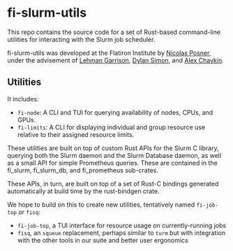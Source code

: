 # fi-slurm-utils

This repo contains the source code for a set of Rust-based command-line utilities for interacting with the Slurm job scheduler. 

fi-slurm-utils was developed at the Flatiron Institute by [Nicolas Posner](https://github.com/nrposner), under the advisement of [Lehman Garrison](https://github.com/lgarrison), [Dylan Simon](https://github.com/dylex), and [Alex Chavkin](https://github.com/alexdotc).

## Utilities

It includes:
- `fi-node`: A CLI and TUI for querying availability of nodes, CPUs, and GPUs.
- `fi-limits`: A CLI for displaying individual and group resource use relative to their assigned resource limits.

These utilities are built on top of custom Rust APIs for the Slurm C library, querying both the Slurm daemon and the Slurm Database daemon, as well as a small API for simple Prometheus queries. These are contained in the fi_slurm, fi_slurm_db, and fi_prometheus sub-crates.

These APIs, in turn, are built on top of a set of Rust-C bindings generated automatically at build time by the rust-bindgen crate.

We hope to build on this to create new utilities, tentatively named `fi-job-top` or `fisq`:
- `fi-job-top`, a TUI interface for resource usage on currently-running jobs
- `fisq`, an `squeue` replacement, perhaps similar to `turm` but with integration with the other tools in our suite and better user ergonomics
